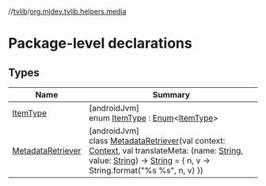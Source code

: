 //[tvlib](../../index.md)/[org.mjdev.tvlib.helpers.media](index.md)

# Package-level declarations

## Types

| Name | Summary |
|---|---|
| [ItemType](-item-type/index.md) | [androidJvm]<br>enum [ItemType](-item-type/index.md) : [Enum](https://kotlinlang.org/api/latest/jvm/stdlib/kotlin/-enum/index.html)&lt;[ItemType](-item-type/index.md)&gt; |
| [MetadataRetriever](-metadata-retriever/index.md) | [androidJvm]<br>class [MetadataRetriever](-metadata-retriever/index.md)(val context: [Context](https://developer.android.com/reference/kotlin/android/content/Context.html), val translateMeta: (name: [String](https://kotlinlang.org/api/latest/jvm/stdlib/kotlin/-string/index.html), value: [String](https://kotlinlang.org/api/latest/jvm/stdlib/kotlin/-string/index.html)) -&gt; [String](https://kotlinlang.org/api/latest/jvm/stdlib/kotlin/-string/index.html) = { n, v -&gt;         String.format(&quot;%s %s&quot;, n, v)     }) |
